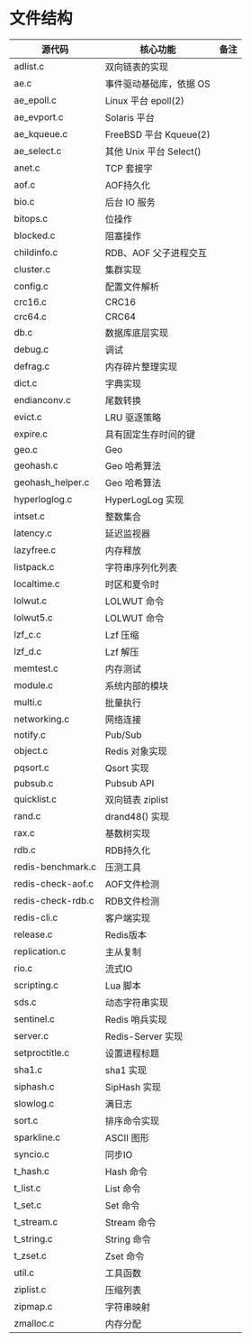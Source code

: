 # 文件结构

| 源代码 | 核心功能 | 备注 |
|--|--|--|
|adlist.c | 双向链表的实现 |   |
|ae.c | 事件驱动基础库，依据 OS | |
|ae_epoll.c | Linux 平台 epoll(2)  | |
|ae_evport.c | Solaris 平台 | |
|ae_kqueue.c | FreeBSD 平台 Kqueue(2) | |
|ae_select.c | 其他 Unix 平台 Select() | |
|anet.c | TCP 套接字 | |
|aof.c | AOF持久化 | |
|bio.c | 后台 IO 服务| |
|bitops.c | 位操作 | |
|blocked.c | 阻塞操作 | |
|childinfo.c | RDB、AOF 父子进程交互 | |
|cluster.c | 集群实现 | |
|config.c | 配置文件解析 | |
|crc16.c | CRC16 | |
|crc64.c | CRC64 | |
|db.c | 数据库底层实现 | |
|debug.c | 调试 | |
|defrag.c | 内存碎片整理实现 | |
|dict.c | 字典实现 | |
|endianconv.c | 尾数转换 | |
|evict.c | LRU 驱逐策略 | |
|expire.c | 具有固定生存时间的键 | |
|geo.c | Geo  | |
|geohash.c | Geo 哈希算法 | |
|geohash_helper.c |  Geo 哈希算法 | |
|hyperloglog.c | HyperLogLog 实现 | |
|intset.c | 整数集合 | |
|latency.c | 延迟监视器 | |
|lazyfree.c | 内存释放 | |
|listpack.c | 字符串序列化列表 | |
|localtime.c | 时区和夏令时 | |
|lolwut.c | LOLWUT 命令 | |
|lolwut5.c | LOLWUT 命令 | |
|lzf_c.c | Lzf 压缩 | |
|lzf_d.c | Lzf 解压 | |
|memtest.c | 内存测试 | |
|module.c | 系统内部的模块 | |
|multi.c | 批量执行 | |
|networking.c | 网络连接 | |
|notify.c | Pub/Sub | |
|object.c | Redis 对象实现 | |
|pqsort.c | Qsort 实现 | |
|pubsub.c | Pubsub API | |
|quicklist.c | 双向链表 ziplist | |
|rand.c | drand48() 实现 | |
|rax.c | 基数树实现 | |
|rdb.c | RDB持久化 | |
|redis-benchmark.c | 压测工具 | |
|redis-check-aof.c | AOF文件检测 | |
|redis-check-rdb.c | RDB文件检测 | |
|redis-cli.c | 客户端实现 | |
|release.c | Redis版本 | |
|replication.c | 主从复制 | |
|rio.c | 流式IO | |
|scripting.c | Lua 脚本 | |
|sds.c | 动态字符串实现 | |
|sentinel.c | Redis 哨兵实现 | |
|server.c | Redis-Server 实现 | |
|setproctitle.c | 设置进程标题 | |
|sha1.c | sha1 实现 | |
|siphash.c | SipHash 实现 | |
|slowlog.c | 满日志 | |
|sort.c | 排序命令实现 | |
|sparkline.c | ASCII 图形 | |
|syncio.c | 同步IO | |
|t_hash.c | Hash 命令 | |
|t_list.c | List 命令 | |
|t_set.c | Set 命令 | |
|t_stream.c | Stream 命令 | |
|t_string.c | String 命令 | |
|t_zset.c | Zset 命令 | |
|util.c | 工具函数 | |
|ziplist.c | 压缩列表 | |
|zipmap.c | 字符串映射 | |
|zmalloc.c | 内存分配 | |